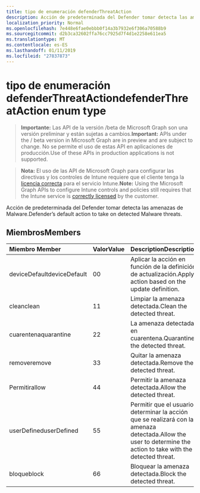 ```yaml
---
title: tipo de enumeración defenderThreatAction
description: Acción de predeterminada del Defender tomar detecta las amenazas de Malware.
localization_priority: Normal
ms.openlocfilehash: 7e448e6fae0ebbb0f14a3b7932e6f306a70588b9
ms.sourcegitcommit: d2b3ca32602ffa76cc7925d7f4d1e2258e611ea5
ms.translationtype: MT
ms.contentlocale: es-ES
ms.lasthandoff: 01/11/2019
ms.locfileid: "27837873"
---
```

# <a name="defenderthreataction-enum-type"></a><span data-ttu-id="c9b1b-103">tipo de enumeración defenderThreatAction</span><span class="sxs-lookup"><span data-stu-id="c9b1b-103">defenderThreatAction enum type</span></span>

> <span data-ttu-id="c9b1b-104">**Importante:** Las API de la versión /beta de Microsoft Graph son una versión preliminar y están sujetas a cambios.</span><span class="sxs-lookup"><span data-stu-id="c9b1b-104">**Important:** APIs under the / beta version in Microsoft Graph are in preview and are subject to change.</span></span> <span data-ttu-id="c9b1b-105">No se permite el uso de estas API en aplicaciones de producción.</span><span class="sxs-lookup"><span data-stu-id="c9b1b-105">Use of these APIs in production applications is not supported.</span></span>

> <span data-ttu-id="c9b1b-106">**Nota:** El uso de las API de Microsoft Graph para configurar las directivas y los controles de Intune requiere que el cliente tenga la [licencia correcta](https://go.microsoft.com/fwlink/?linkid=839381) para el servicio Intune.</span><span class="sxs-lookup"><span data-stu-id="c9b1b-106">**Note:** Using the Microsoft Graph APIs to configure Intune controls and policies still requires that the Intune service is [correctly licensed](https://go.microsoft.com/fwlink/?linkid=839381) by the customer.</span></span>

<span data-ttu-id="c9b1b-107">Acción de predeterminada del Defender tomar detecta las amenazas de Malware.</span><span class="sxs-lookup"><span data-stu-id="c9b1b-107">Defender’s default action to take on detected Malware threats.</span></span>
## <a name="members"></a><span data-ttu-id="c9b1b-108">Miembros</span><span class="sxs-lookup"><span data-stu-id="c9b1b-108">Members</span></span>
|<span data-ttu-id="c9b1b-109">Miembro	</span><span class="sxs-lookup"><span data-stu-id="c9b1b-109">Member</span></span>|<span data-ttu-id="c9b1b-110">Valor</span><span class="sxs-lookup"><span data-stu-id="c9b1b-110">Value</span></span>|<span data-ttu-id="c9b1b-111">Description</span><span class="sxs-lookup"><span data-stu-id="c9b1b-111">Description</span></span>|
|:---|:---|:---|
|<span data-ttu-id="c9b1b-112">deviceDefault</span><span class="sxs-lookup"><span data-stu-id="c9b1b-112">deviceDefault</span></span>|<span data-ttu-id="c9b1b-113">0</span><span class="sxs-lookup"><span data-stu-id="c9b1b-113">0</span></span>|<span data-ttu-id="c9b1b-114">Aplicar la acción en función de la definición de actualización.</span><span class="sxs-lookup"><span data-stu-id="c9b1b-114">Apply action based on the update definition.</span></span>|
|<span data-ttu-id="c9b1b-115">clean</span><span class="sxs-lookup"><span data-stu-id="c9b1b-115">clean</span></span>|<span data-ttu-id="c9b1b-116">1</span><span class="sxs-lookup"><span data-stu-id="c9b1b-116">1</span></span>|<span data-ttu-id="c9b1b-117">Limpiar la amenaza detectada.</span><span class="sxs-lookup"><span data-stu-id="c9b1b-117">Clean the detected threat.</span></span>|
|<span data-ttu-id="c9b1b-118">cuarentena</span><span class="sxs-lookup"><span data-stu-id="c9b1b-118">quarantine</span></span>|<span data-ttu-id="c9b1b-119">2</span><span class="sxs-lookup"><span data-stu-id="c9b1b-119">2</span></span>|<span data-ttu-id="c9b1b-120">La amenaza detectada en cuarentena.</span><span class="sxs-lookup"><span data-stu-id="c9b1b-120">Quarantine the detected threat.</span></span>|
|<span data-ttu-id="c9b1b-121">remove</span><span class="sxs-lookup"><span data-stu-id="c9b1b-121">remove</span></span>|<span data-ttu-id="c9b1b-122">3</span><span class="sxs-lookup"><span data-stu-id="c9b1b-122">3</span></span>|<span data-ttu-id="c9b1b-123">Quitar la amenaza detectada.</span><span class="sxs-lookup"><span data-stu-id="c9b1b-123">Remove the detected threat.</span></span>|
|<span data-ttu-id="c9b1b-124">Permitir</span><span class="sxs-lookup"><span data-stu-id="c9b1b-124">allow</span></span>|<span data-ttu-id="c9b1b-125">4</span><span class="sxs-lookup"><span data-stu-id="c9b1b-125">4</span></span>|<span data-ttu-id="c9b1b-126">Permitir la amenaza detectada.</span><span class="sxs-lookup"><span data-stu-id="c9b1b-126">Allow the detected threat.</span></span>|
|<span data-ttu-id="c9b1b-127">userDefined</span><span class="sxs-lookup"><span data-stu-id="c9b1b-127">userDefined</span></span>|<span data-ttu-id="c9b1b-128">5</span><span class="sxs-lookup"><span data-stu-id="c9b1b-128">5</span></span>|<span data-ttu-id="c9b1b-129">Permitir que el usuario determinar la acción que se realizará con la amenaza detectada.</span><span class="sxs-lookup"><span data-stu-id="c9b1b-129">Allow the user to determine the action to take with the detected threat.</span></span>|
|<span data-ttu-id="c9b1b-130">bloque</span><span class="sxs-lookup"><span data-stu-id="c9b1b-130">block</span></span>|<span data-ttu-id="c9b1b-131">6</span><span class="sxs-lookup"><span data-stu-id="c9b1b-131">6</span></span>|<span data-ttu-id="c9b1b-132">Bloquear la amenaza detectada.</span><span class="sxs-lookup"><span data-stu-id="c9b1b-132">Block the detected threat.</span></span>|





